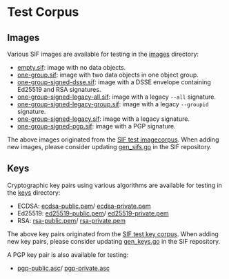 # Test Corpus

## Images

Various SIF images are available for testing in the [images](images/) directory:

- [empty.sif](images/empty.sif): image with no data objects.
- [one-group.sif](images/one-group.sif): image with two data objects in one
  object group.
- [one-group-signed-dsse.sif](images/one-group-signed-dsse.sif): image with a
  DSSE envelope containing Ed25519 and RSA signatures.
- [one-group-signed-legacy-all.sif](images/one-group-signed-legacy-all.sif):
  image with a legacy `--all` signature.
- [one-group-signed-legacy-group.sif](images/one-group-signed-legacy-group.sif):
  image with a legacy `--groupid` signature.
- [one-group-signed-legacy.sif](images/one-group-signed-legacy.sif): image with
  a legacy signature.
- [one-group-signed-pgp.sif](images/one-group-signed-pgp.sif): image with a PGP
  signature.

The above images originated from the
[SIF test imagecorpus](https://github.com/apptainer/sif/tree/main/test/images).
When adding new images, please consider updating
[gen_sifs.go](https://github.com/apptainer/sif/blob/main/test/images/gen_sifs.go)
in the SIF repository.

## Keys

Cryptographic key pairs using various algorithms are available for testing in
the [keys](keys/) directory:

- ECDSA: [ecdsa-public.pem](keys/ecdsa-public.pem)/
  [ecdsa-private.pem](keys/ecdsa-private.pem)
- Ed25519: [ed25519-public.pem](ed25519-public.pem)/
  [ed25519-private.pem](keys/ed25519-private.pem)
- RSA: [rsa-public.pem](keys/rsa-public.pem)/
  [rsa-private.pem](keys/rsa-private.pem)

The above key pairs originated from the
[SIF test key corpus](https://github.com/apptainer/sif/tree/main/test/keys). When
adding new key pairs, please consider updating
[gen_keys.go](https://github.com/apptainer/sif/blob/main/test/keys/gen_keys.go) in
the SIF repository.

A PGP key pair is also available for testing:

- [pgp-public.asc](keys/pgp-public.asc)/
  [pgp-private.asc](keys/pgp-private.asc)
